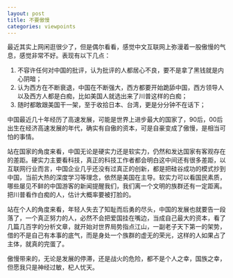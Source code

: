 ```yaml
---
layout: post
title: 不要傲慢
categories: viewpoints
---
```


最近其实上网闲逛很少了，但是偶尔看看，感觉中文互联网上弥漫着一股傲慢的气息，感觉非常不好。表现有以下几点：

1. 不容许任何对中国的批评，认为批评的人都居心不良，要不是拿了黑钱就是内心阴暗；
2. 认为西方在不断衰退，中国在不断强大，西方都要开始跪舔中国，西方领导人以及西方人都是白痴，比如美国人就选出来了川普这样的白痴；
3. 随时都敢跟美国干一架，至于收拾日本、台湾，更是分分钟不在话下；

中国最近几十年经历了高速发展，可能是世界上进步最大的国家了，90后，00后出生在经济高速发展的年代，确实有自傲的资本，可是自豪变成了傲慢，是相当可怕的事情。

站在国家的角度来看，中国无论是硬实力还是软实力，仍然和发达国家有客观存在的差距。硬实力主要看科技，真正的科技工作者都会明白这中间还有很多差距，以互联网行业而言，中国企业几乎还没有过真正的创新，都是把硅谷成功的模式抄到中国，当前大热的深度学习等理念，依然是美国在主导。软实力可以看国民素质，哪些屡见不鲜的中国游客的新闻提醒我们，我们离一个文明的族群还有一定距离。把川普看作白痴的人，估计大概率要被打脸的。

站在个人的角度来看，年轻人失去了知耻而后勇的尽头，中国的发展也就要告一段落了，一个真正努力的人，必然不会把爱国挂在嘴边，当成自己最大的资本，看了几篇几百字的分析文章，就开始对世界局势指点江山，一副老子天下第一的架势，借的不是自己有本事的底气，而是身处一个族群的虚无的荣光，这样的人如果占了主体，就真的完蛋了。

傲慢带来的，无论是发展的停滞，还是战火的危险，都不是个人之幸，国族之幸，但愿我只是神经过敏，杞人忧天。